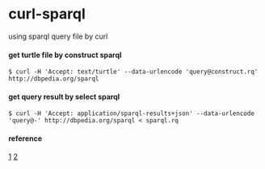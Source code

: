 # curl-sparql

using sparql query file by curl

####  get turtle file by construct sparql 

```
$ curl -H 'Accept: text/turtle' --data-urlencode 'query@construct.rq' http://dbpedia.org/sparql

```

#### get query result by select sparql

```
$ curl -H 'Accept: application/sparql-results+json' --data-urlencode 'query@-' http://dbpedia.org/sparql < sparql.rq

```

#### reference

[1](https://gist.github.com/ColinMaudry/6fd6a5f610f0ac3e6696)
[2](https://qiita.com/frogcat/items/9150dd3fe8ce3a9e79c5)
